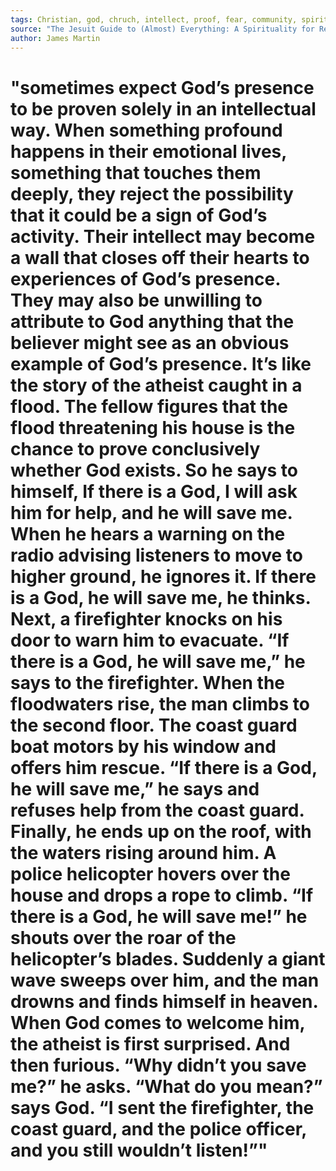 ```yaml
---
tags: Christian, god, chruch, intellect, proof, fear, community, spirituality, jesuit, St. Ignatius Loyola, religion
source: "The Jesuit Guide to (Almost) Everything: A Spirituality for Real Life"
author: James Martin
---
```


# "sometimes expect God’s presence to be proven solely in an intellectual way. When something profound happens in their emotional lives, something that touches them deeply, they reject the possibility that it could be a sign of God’s activity. Their intellect may become a wall that closes off their hearts to experiences of God’s presence. They may also be unwilling to attribute to God anything that the believer might see as an obvious example of God’s presence. It’s like the story of the atheist caught in a flood. The fellow figures that the flood threatening his house is the chance to prove conclusively whether God exists. So he says to himself, If there is a God, I will ask him for help, and he will save me. When he hears a warning on the radio advising listeners to move to higher ground, he ignores it. If there is a God, he will save me, he thinks. Next, a firefighter knocks on his door to warn him to evacuate. “If there is a God, he will save me,” he says to the firefighter. When the floodwaters rise, the man climbs to the second floor. The coast guard boat motors by his window and offers him rescue. “If there is a God, he will save me,” he says and refuses help from the coast guard. Finally, he ends up on the roof, with the waters rising around him. A police helicopter hovers over the house and drops a rope to climb. “If there is a God, he will save me!” he shouts over the roar of the helicopter’s blades. Suddenly a giant wave sweeps over him, and the man drowns and finds himself in heaven. When God comes to welcome him, the atheist is first surprised. And then furious. “Why didn’t you save me?” he asks. “What do you mean?” says God. “I sent the firefighter, the coast guard, and the police officer, and you still wouldn’t listen!”"

